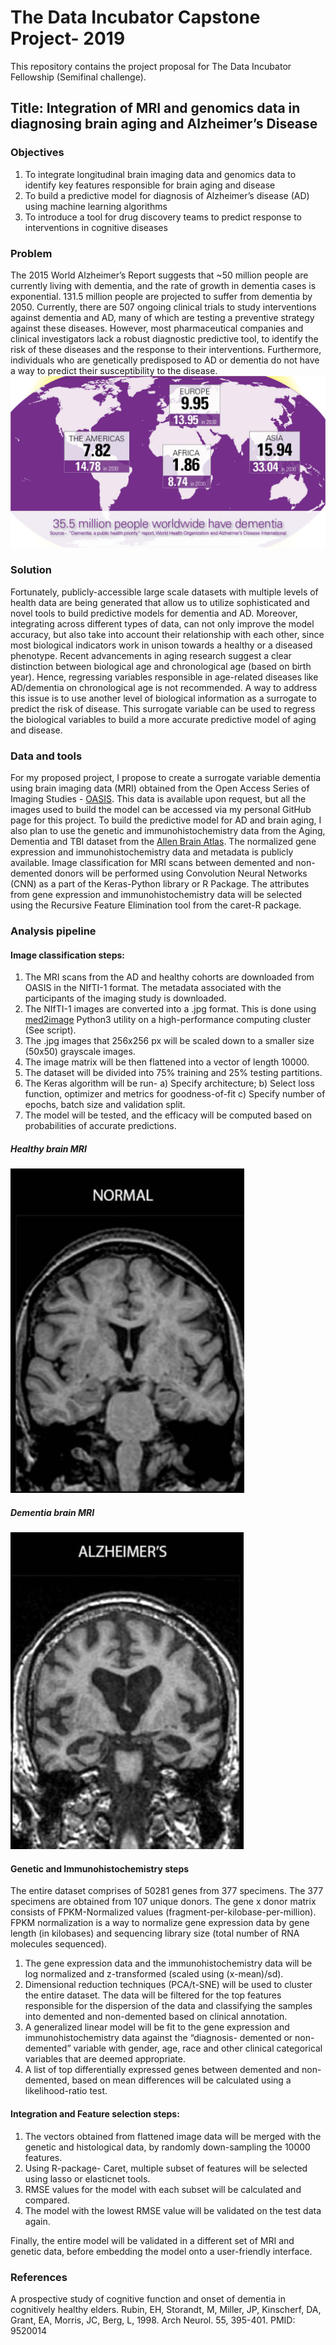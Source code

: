 # The Data Incubator Capstone Project- 2019

This repository contains the project proposal for The Data Incubator Fellowship (Semifinal challenge).

## Title: Integration of MRI and genomics data in diagnosing brain aging and Alzheimer’s Disease

### Objectives
1.	To integrate longitudinal brain imaging data and genomics data to identify key features responsible for brain aging and disease
2.	To build a predictive model for diagnosis of Alzheimer’s disease (AD) using machine learning algorithms
3.	To introduce a tool for drug discovery teams to predict response to interventions in cognitive diseases 

### Problem
The 2015 World Alzheimer’s Report suggests that ~50 million people are currently living with dementia, and the rate of growth in dementia cases is exponential. 131.5 million people are projected to suffer from dementia by 2050. Currently, there are 507 ongoing clinical trials to study interventions against dementia and AD, many of which are testing a preventive strategy against these diseases. However, most pharmaceutical companies and clinical investigators lack a robust diagnostic predictive tool, to identify the risk of these diseases and the response to their interventions. Furthermore, individuals who are genetically predisposed to AD or dementia do not have a way to predict their susceptibility to the disease. ![Image](https://github.com/ameya225/TDI/blob/master/Figures/incidence-of-alzheimers.jpg)

### Solution
Fortunately, publicly-accessible large scale datasets with multiple levels of health data are being generated that allow us to utilize sophisticated and novel tools to build predictive models for dementia and AD. Moreover, integrating across different types of data, can not only improve the model accuracy, but also take into account their relationship with each other, since most biological indicators work in unison towards a healthy or a diseased phenotype. Recent advancements in aging research suggest a clear distinction between biological age and chronological age (based on birth year). Hence, regressing variables responsible in age-related diseases like AD/dementia on chronological age is not recommended. A way to address this issue is to use another level of biological information as a surrogate to predict the risk of disease. This surrogate variable can be used to regress the biological variables to build a more accurate predictive model of aging and disease. 

### Data and tools
For my proposed project, I propose to create a surrogate variable dementia using brain imaging data (MRI) obtained from the Open Access Series of Imaging Studies - [OASIS](https://www.oasis-brains.org/). This data is available upon request, but all the images used to build the model can be accessed via my personal GitHub page for this project. To build the predictive model for AD and brain aging, I also plan to use the genetic and immunohistochemistry data from the Aging, Dementia and TBI dataset from the [Allen Brain Atlas](http://aging.brain-map.org/). The normalized gene expression and immunohistochemistry data and metadata is publicly available. Image classification for MRI scans between demented and non-demented donors will be performed using Convolution Neural Networks (CNN) as a part of the Keras-Python library or R Package. The attributes from gene expression and immunohistochemistry data will be selected using the Recursive Feature Elimination tool from the caret-R package.

### Analysis pipeline

#### Image classification steps:
1. The MRI scans from the AD and healthy cohorts are downloaded from OASIS in the NIfTI-1 format. The metadata associated with the participants of the imaging study is downloaded.
2. The NIfTI-1 images are converted into a .jpg format. This is done using [med2image](https://github.com/FNNDSC/med2image) Python3 utility on a high-performance computing cluster (See script). 
3. The .jpg images that 256x256 px will be scaled down to a smaller size (50x50) grayscale images.
4. The image matrix will be then flattened into a vector of length 10000.
5. The dataset will be divided into 75% training and 25% testing partitions.
6. The Keras algorithm will be run- a) Specify architecture; b) Select loss function, optimizer and metrics for goodness-of-fit c) Specify number of epochs, batch size and validation split.
5. The model will be tested, and the efficacy will be computed based on probabilities of accurate predictions.  

##### Healthy brain MRI
![Image](https://github.com/ameya225/TDI/blob/master/Figures/Normal_Brain.png)

##### Dementia brain MRI
![Image](https://github.com/ameya225/TDI/blob/master/Figures/AD_Brain.png)

#### Genetic and Immunohistochemistry steps 
The entire dataset comprises of 50281 genes from 377 specimens. The 377 specimens are obtained from 107 unique donors. The gene x donor matrix consists of FPKM-Normalized values (fragment-per-kilobase-per-million). FPKM normalization is a way to normalize gene expression data by gene length (in kilobases) and sequencing library size (total number of RNA molecules sequenced).
1. The gene expression data and the immunohistochemistry data will be log normalized and z-transformed (scaled using (x-mean)/sd).
2. Dimensional reduction techniques (PCA/t-SNE) will be used to cluster the entire dataset. The data will be filtered for the top features responsible for the dispersion of the data and classifying the samples into demented and non-demented based on clinical annotation.
3. A generalized linear model will be fit to the gene expression and immunohistochemistry data against the “diagnosis- demented or non-demented” variable with gender, age, race and other clinical categorical variables that are deemed appropriate.
4. A list of top differentially expressed genes between demented and non-demented, based on mean differences will be calculated using a likelihood-ratio test.

#### Integration and Feature selection steps: 
1. The vectors obtained from flattened image data will be merged with the genetic and histological data, by randomly down-sampling the 10000 features.
2. Using R-package- Caret, multiple subset of features will be selected using lasso or elasticnet tools.
3. RMSE values for the model with each subset will be calculated and compared.
4. The model with the lowest RMSE value will be validated on the test data again.

Finally, the entire model will be validated in a different set of MRI and genetic data, before embedding the model onto a user-friendly interface.

### References

A prospective study of cognitive function and onset of dementia in cognitively healthy elders.
Rubin, EH, Storandt, M, Miller, JP, Kinscherf, DA, Grant, EA, Morris, JC, Berg, L, 1998. Arch Neurol. 55, 395-401. PMID: 9520014
